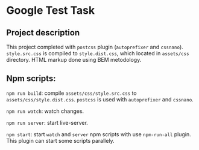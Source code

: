 # Google Test Task

## Project description

This project completed with `postcss` plugin (`autoprefixer` and `cssnano`). `style.src.css` is compiled to `style.dist.css`, which located in `assets/css` directory. HTML markup done using BEM metodology.

## Npm scripts:

`npm run build`: compile `assets/css/style.src.css` to `assets/css/style.dist.css`. `postcss` is used with `autoprefixer` and `cssnano`.

`npm run watch`: watch changes.

`npm run server`: start live-server.

`npm start`: start `watch` and `server` npm scripts with use `npm-run-all` plugin. This plugin can start some scripts parallely.
